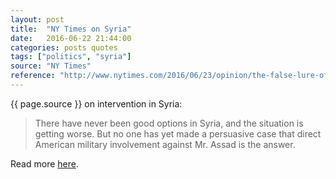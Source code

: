 ```yaml
---
layout: post
title:  "NY Times on Syria"
date:   2016-06-22 21:44:00
categories: posts quotes
tags: ["politics", "syria"]
source: "NY Times"
reference: "http://www.nytimes.com/2016/06/23/opinion/the-false-lure-of-military-intervention-in-syria.html"
---
```


{{ page.source }} on intervention in Syria:

> There have never been good options in Syria, and the situation is getting worse. But no one has yet made a persuasive case that direct American military involvement against Mr. Assad is the answer.

Read more [here]({{page.reference}}).